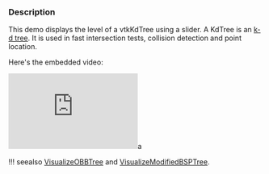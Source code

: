### Description
This demo displays the level of a vtkKdTree using a slider. A KdTree is an [k-d tree](https://en.wikipedia.org/wiki/K-d_tree). It is used in fast intersection tests, collision detection and point location.

Here's the embedded video:
<br>
<iframe width="256" src="https://www.youtube.com/embed/tfpb-2aBiyk" frameborder="0" allow="accelerometer; autoplay; encrypted-media; gyroscope; picture-in-picture" allowfullscreen></iframe>a

!!! seealso
    [VisualizeOBBTree](/Cxx/DataStructures/VisualizeOBBTree) and [VisualizeModifiedBSPTree](/Cxx/DataStructures/VisualizeModifiedBSPTree).
